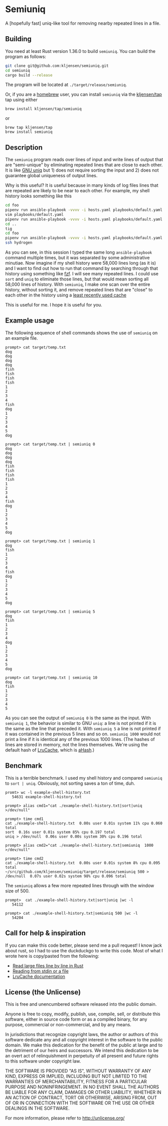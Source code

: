 # Semiuniq

A [hopefully fast] uniq-like tool for removing nearby repeated lines in a file.

## Building

You need at least Rust version 1.36.0 to build `semiuniq`. You can build the
program as follows:

```bash
git clone git@github.com:kljensen/semiuniq.git
cd semiuniq
cargo build --release
```

The program will be located at `./target/release/semiuniq`.

Or, if you are a [homebrew](https://brew.sh/) user, you can install
`semiuniq` via the [kljensen/tap](https://github.com/kljensen/homebrew-tap)
tap using either

```
brew install kljensen/tap/semiuniq
```

or

```
brew tap kljensen/tap
brew install semiuniq
```


## Description

The `semiuniq` program reads over lines of input and write lines of output that
are "semi-unique" by eliminating repeated lines that are close to each other.
It is like [GNU
uniq](https://www.gnu.org/software/coreutils/manual/html_node/uniq-invocation.html)
but 1) does not require sorting the input and 2) does not guarantee global
uniqueness of output lines.

Why is this useful? It is useful because in many kinds of log files lines that
are repeated are likely to be near to each other.
For example, my shell history looks something like this

```bash
cd foo
pipenv run ansible-playbook -vvvv -i hosts.yaml playbooks/default.yaml -l hydrogen --tags unbound
vim playbooks/default.yaml
pipenv run ansible-playbook -vvvv -i hosts.yaml playbooks/default.yaml -l hydrogen --tags unbound
cd ..
tig
cd foo
pipenv run ansible-playbook -vvvv -i hosts.yaml playbooks/default.yaml -l hydrogen --tags unbound
ssh hydrogen
```

As you can see, in this session I typed the same long `ansible-playbook`
command multiple times, but it was separated by some administrative minutiae.
Now imagine if my shell history were 58,000 lines long (as it is) and I want to
find out how to run that command by searching through that history using
something like [fzf](https://github.com/junegunn/fzf). I will see many
repeated lines. I could use `sort` and `uniq` to eliminate those lines, but
that would mean sorting all 58,000 lines of history. With `semiuniq`, I make
one scan over the entire history, without sorting it, and remove repeated
lines that are "close" to each other in the history using a [least recently
used
cache](https://en.wikipedia.org/wiki/Cache_replacement_policies#Least_recently_used_(LRU))

This is useful for me. I hope it is useful for you.

## Example usage

The following sequence of shell commands shows the use of
`semiuniq` on an example file.

```
prompt> cat target/temp.txt
dog
dog
dog
dog
fish
fish
fish
fish
1
2
3
4
fish
dog
1
2
3
4
5
dog

prompt> cat target/temp.txt | semiuniq 0
dog
dog
dog
dog
fish
fish
fish
fish
1
2
3
4
fish
dog
1
2
3
4
5
dog

prompt> cat target/temp.txt | semiuniq 1
dog
fish
1
2
3
4
fish
dog
1
2
3
4
5
dog

prompt> cat target/temp.txt | semiuniq 5
dog
fish
1
2
3
4
dog
1
2
3
4
5
dog

prompt> cat target/temp.txt | semiuniq 10
dog
fish
1
2
3
4
5
```

As you can see the output of `semiuniq 0` is the same as the 
input. With `semiuniq 1`, the behavior is similar to GNU `uniq`:
a line is not printed if it is the same as the line that 
preceded it. With `semiuniq 5` a line is not printed if it
was contained in the previous 5 lines and so on. `semiuniq 1000`
would not print a line if it is identical any of the previous
1000 lines. (The hashes of lines are stored in memory, not 
the lines themselves. We're using the default hash of
[LruCache](https://github.com/jeromefroe/lru-rs), which is
[aHash](https://github.com/tkaitchuck/aHash).)

## Benchmark

This is a terrible benchmark. I used my shell
history and compared `semiuniq` to `sort | uniq`. Obviously, not sorting
saves a ton of time, duh.

```
promt> wc -l example-shell-history.txt
   54631 example-shell-history.txt

prompt> alias cmd1="cat ./example-shell-history.txt|sort|uniq >/dev/null" 

prompt> time cmd1 
cat ./example-shell-history.txt  0.00s user 0.01s system 11% cpu 0.060 total
sort  0.16s user 0.01s system 85% cpu 0.197 total
uniq > /dev/null  0.06s user 0.00s system 30% cpu 0.196 total

prompt> alias cmd2="cat ./example-shell-history.txt|semiuniq  1000 >/dev/null"

prompt> time cmd2
cat ./example-shell-history.txt  0.00s user 0.01s system 8% cpu 0.095 total
~/src/github.com/kljensen/semiuniq/target/release/semiuniq 500 > /dev/null  0.07s user 0.02s system 98% cpu 0.096 total
```

The `semiuniq` allows a few more repeated lines through with the window size
of 500.


```
prompt>  cat ./example-shell-history.txt|sort|uniq |wc -l
   54112

prompt> cat ./example-shell-history.txt|semiuniq 500 |wc -l
   54204
```


## Call for help & inspiration

If you can make this code better, please send me a pull request!  I know jack
about rust, so I had to use the duckduckgo to write this code. Most of what I
wrote here is copy/pasted from the following:

* [Read large files line by line in Rust](https://stackoverflow.com/a/45882510)
* [Reading from stdin or a file](https://stackoverflow.com/a/49964042)
* [LruCache documentation](https://docs.rs/lru/0.6.1/lru/struct.LruCache.html)

## License (the Unlicense)

This is free and unencumbered software released into the public domain.

Anyone is free to copy, modify, publish, use, compile, sell, or
distribute this software, either in source code form or as a compiled
binary, for any purpose, commercial or non-commercial, and by any
means.

In jurisdictions that recognize copyright laws, the author or authors
of this software dedicate any and all copyright interest in the
software to the public domain. We make this dedication for the benefit
of the public at large and to the detriment of our heirs and
successors. We intend this dedication to be an overt act of
relinquishment in perpetuity of all present and future rights to this
software under copyright law.

THE SOFTWARE IS PROVIDED "AS IS", WITHOUT WARRANTY OF ANY KIND,
EXPRESS OR IMPLIED, INCLUDING BUT NOT LIMITED TO THE WARRANTIES OF
MERCHANTABILITY, FITNESS FOR A PARTICULAR PURPOSE AND NONINFRINGEMENT.
IN NO EVENT SHALL THE AUTHORS BE LIABLE FOR ANY CLAIM, DAMAGES OR
OTHER LIABILITY, WHETHER IN AN ACTION OF CONTRACT, TORT OR OTHERWISE,
ARISING FROM, OUT OF OR IN CONNECTION WITH THE SOFTWARE OR THE USE OR
OTHER DEALINGS IN THE SOFTWARE.

For more information, please refer to <http://unlicense.org/>

